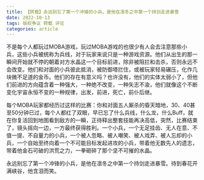 ```yaml
---
title: 【转载】永远别忘了第一个冲锋的小兵，是他在凛冬之中第一个持剑走进暴雪
date: 2022-10-13
tags: 版权争议 转载 评论
categories: article
---
```


不是每个人都玩过MOBA游戏，玩过MOBA游戏的也很少有人会去注意那些小兵，这些小兵被统称为兵线，对于玩家来说只是一种游戏资源。他们从出生的那一瞬间开始就不停的朝着对方水晶这一个目标前进，除非被阻拦和击杀，否则永远不会改变。他们和对面的小兵彼此抵消，被防御塔拦住，或被玩家轻易碾压，化作几块微不足道的金币。他们的存在有意义吗？也许没有，他们的实体太弱小了，但他们前进的方向蕴含着一种强大，一种绝不改变，一种矢志不渝，他们就像这个不断变化宇宙永恒不变的一种规律，出发，前进，死亡，前仆后继。

每个MOBA玩家都经历过这样的比赛：你和对面五人厮杀的昏天暗地，30、40甚至50分钟已过，每个人都红了双眼，早已忘了什么兵线，什么龙，什么Buff，就在你复活回到地图看到敌方的一瞬，正待释出整套技能再决高低，突然，比赛结束了，镜头摇向一边，一方最终获得胜利。一个小兵，一个无足挂齿、无人在意、不值一提、不自量力的小兵，一个被人忽略、被人嘲笑、被人戏弄、被人忘却的小兵，一个自始至终向着一个不可能目标发起进攻的小兵，带着他无数先人的遗志，带着他金石可破的洪荒之力，一拳砸碎了那个坚不可摧的水晶。

永远别忘了第一个冲锋的小兵，是他在凛冬之中第一个持剑走进暴雪。待到春花开满峡谷，他含泪而笑。
